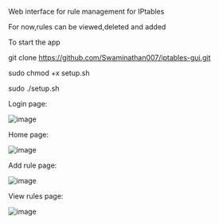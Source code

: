 Web interface for rule management for IPtables

For now,rules can be viewed,deleted and added

To start the app

git clone https://github.com/Swaminathan007/iptables-gui.git


sudo chmod +x setup.sh

sudo ./setup.sh

Login page:
    
![image](https://github.com/user-attachments/assets/e35ac364-6343-4cd1-a3f8-ac1bdf402a00)


Home page:

![image](https://github.com/user-attachments/assets/d3478c42-c8c0-4403-8525-5d8677cd30cf)


Add rule page:

![image](https://github.com/user-attachments/assets/5c65e2d1-383c-4240-8704-69288a1acc1d)

View rules page:

![image](https://github.com/user-attachments/assets/1082c675-0d66-403b-a3c2-8fb543074a0b)


